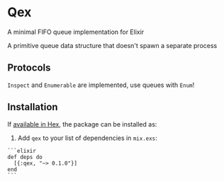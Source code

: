 # Qex

A minimal FIFO queue implementation for Elixir

A primitive queue data structure that doesn't spawn a separate process

## Protocols

`Inspect` and `Enumerable` are implemented, use queues with `Enum`!

## Installation

If [available in Hex](https://hex.pm/docs/publish), the package can be installed as:

  1. Add `qex` to your list of dependencies in `mix.exs`:

    ```elixir
    def deps do
      [{:qex, "~> 0.1.0"}]
    end
    ```

